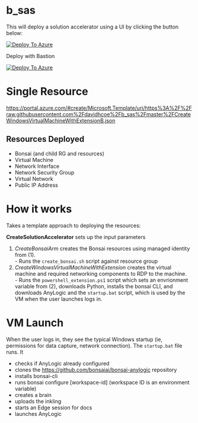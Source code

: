 # b_sas


This will deploy a solution accelerator using a UI by clicking the button below:

[![Deploy To Azure](https://aka.ms/deploytoazurebutton)](https://portal.azure.com/#create/Microsoft.Template/uri/https%3A%2F%2Fraw.githubusercontent.com%2Fdavidhcoe%2Fb_sas%2Fmaster%2FCreateSolutionAccelerator.json/createUIDefinitionUri/https%3A%2F%2Fraw.githubusercontent.com%2Fdavidhcoe%2Fb_sas%2Fmaster%2FcreateUiDefinition.json)


Deploy with Bastion

[![Deploy To Azure](https://aka.ms/deploytoazurebutton)](https://portal.azure.com/#create/Microsoft.Template/uri/https%3A%2F%2Fraw.githubusercontent.com%2Fdavidhcoe%2Fb_sas%2Fmaster%2FCreateSolutionAcceleratorB.json/createUIDefinitionUri/https%3A%2F%2Fraw.githubusercontent.com%2Fdavidhcoe%2Fb_sas%2Fmaster%2FcreateUiDefinition.json)

<!-- This will deploy a solution accelerator by clicking the button below:

[![Deploy To Azure](https://raw.githubusercontent.com/Azure/azure-quickstart-templates/master/1-CONTRIBUTION-GUIDE/images/deploytoazure.svg?sanitize=true)](https://portal.azure.com/#create/Microsoft.Template/uri/https%3A%2F%2Fraw.githubusercontent.com%2Fdavidhcoe%2Fb_sas%2Fmaster%2FCreateSolutionAccelerator.json)  
 -->

# Single Resource

https://portal.azure.com/#create/Microsoft.Template/uri/https%3A%2F%2Fraw.githubusercontent.com%2Fdavidhcoe%2Fb_sas%2Fmaster%2FCreateWindowsVirtualMachineWithExtensionB.json   


## Resources Deployed

- Bonsai (and child RG and resources)
- Virtual Machine
- Network Interface
- Network Security Group
- Virtual Network
- Public IP Address

# How it works

Takes a template approach to deploying the resources:

**CreateSolutionAccelerator** sets up the input parameters<br>
1. *CreateBonsaiArm* creates the Bonsai resources using managed identity from (1).<br>-  Runs the `create_bonsai.sh` script against resource group <br>
2. *CreateWindowsVirtualMachineWithExtension* creates the virtual machine and required networking components to RDP to the machine. <br> - Runs the `powershell_extension.ps1` script which sets an envrionment variable from (2), downloads Python, installs the bonsai CLI, and downloads AnyLogic and the `startup.bat` script, which is used by the VM when the user launches logs in.

# VM Launch

When the user logs in, they see the typical Windows startup (ie, permissions for data capture, network connection). The `startup.bat` file runs. It 

- checks if AnyLogic already configured
- clones the https://github.com/bonsaiai/bonsai-anylogic repository
- installs bonsai-cli
- runs bonsai configure [workspace-id] (workspace ID is an environment variable)
- creates a brain
- uploads the inkling
- starts an Edge session for docs
- launches AnyLogic 
